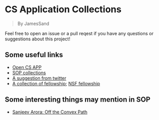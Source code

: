 # CS Application Collections
> By JamesSand

Feel free to open an issue or a pull reqest if you have any questions or suggestions about this project!

## Some useful links
- [Open CS APP](https://opencs.app/)
- [SOP collections](https://cs-sop.notion.site)
- [A suggestion from twitter](https://x.com/Robertljg/status/1812298334587245012)
- [A collection of fellowship](https://github.com/chinasatokolo/csGraduateFellowships); [NSF fellowship](https://new.nsf.gov/cise/graduate-fellowships)


## Some interesting things may mention in SOP
- [Sanjeev Arora: Off the Convex Path](https://www.offconvex.org/about/)


